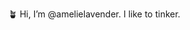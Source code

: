 🪴 Hi, I’m @amelielavender. I like to tinker.

<!---
amelielavender/amelielavender is a ✨ special ✨ repository because its `README.md` (this file) appears on your GitHub profile.
You can click the Preview link to take a look at your changes.
--->
